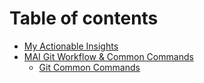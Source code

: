 # Table of contents

* [My Actionable Insights](README.md)
* [MAI Git Workflow & Common Commands](git-workflow-and-common-commands/README.md)
  * [Git Common Commands](git-workflow-and-common-commands/git-common-commands.md)


